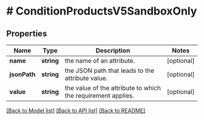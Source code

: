 # # ConditionProductsV5SandboxOnly

## Properties

Name | Type | Description | Notes
------------ | ------------- | ------------- | -------------
**name** | **string** | the name of an attribute. | [optional]
**jsonPath** | **string** | the JSON path that leads to the attribute value. | [optional]
**value** | **string** | the value of the attribute to which the requirement applies. | [optional]

[[Back to Model list]](../../README.md#models) [[Back to API list]](../../README.md#endpoints) [[Back to README]](../../README.md)
